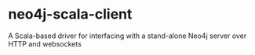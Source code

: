 # neo4j-scala-client
A Scala-based driver for interfacing with a stand-alone Neo4j server over HTTP and websockets
